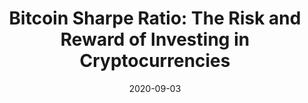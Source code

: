 ---
title: "Bitcoin Sharpe Ratio: The Risk and Reward of Investing in Cryptocurrencies"
date: 2020-09-03
categories: [blog post]
tags: [blockchain, finance]
excerpt: "Blockchian, Finance, Cryptocurrency"
link: https://hackernoon.com/bitcoin-sharpe-ratio-the-risk-and-reward-of-investing-in-cryptocurrencies-i81e3xo8
---